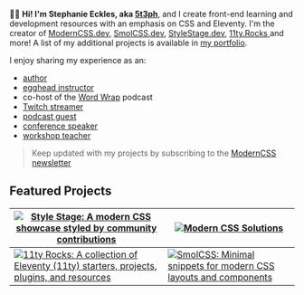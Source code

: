 👋🏻 **Hi! I'm Stephanie Eckles, aka [5t3ph](https://twitter.com/5t3ph)**, and I create front-end learning and development resources with an emphasis on CSS and Eleventy. I'm the creator of [ModernCSS.dev](https://moderncss.dev), [SmolCSS.dev](https://smolcss.dev), [StyleStage.dev](https://stylestage.dev), [11ty.Rocks ](https://11ty.rocks) and more! A list of my additional projects is available in [my portfolio](https://thinkdobecreate.com).

I enjoy sharing my experience as an:
- [author](https://thinkdobecreate.com/#writing)
- [egghead instructor](https://5t3ph.dev/egghead)
- co-host of the [Word Wrap](https://wordwrap.dev) podcast
- [Twitch streamer](https://twitch.tv/5t3phDev)
- [podcast guest](https://thinkdobecreate.com/#events)
- [conference speaker](https://thinkdobecreate.com/#events)
- [workshop teacher](https://5t3ph.dev/workshop)

> Keep updated with my projects by subscribing to the [ModernCSS newsletter](https://moderncss.dev/newsletter)

## Featured Projects


|[![Style Stage: A modern CSS showcase styled by community contributions](https://stylestage.dev/social-img/home/Style%20Stage/)](https://stylestage.dev) | [![Modern CSS Solutions](https://moderncss.dev/img/social/home.jpeg)](https://moderncss.dev) |
|---|---|
|[![11ty Rocks: A collection of Eleventy (11ty) starters, projects, plugins, and resources](https://11ty.rocks/img/previews/home.png)](https://11ty.rocks) | [![SmolCSS: Minimal snippets for modern CSS layouts and components](https://smolcss.dev/smolcss.png)](https://smolcss.dev) |
